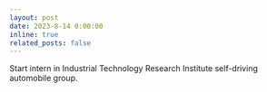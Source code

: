 ```yaml
---
layout: post
date: 2023-8-14 0:00:00
inline: true
related_posts: false
---
```


Start intern in Industrial Technology Research Institute self-driving automobile group.
